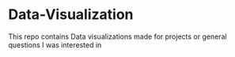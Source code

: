 # Data-Visualization
This repo contains Data visualizations made for projects or general questions I was interested in
